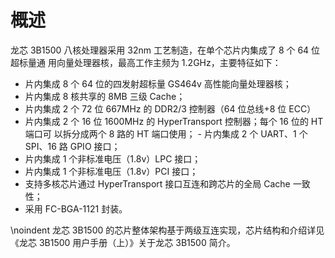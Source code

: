 概述
====

龙芯 3B1500 八核处理器采用 32nm 工艺制造，在单个芯片内集成了 8 个 64 位超标量通
用向量处理器核，最高工作主频为 1.2GHz，主要特征如下：

 - 片内集成 8 个 64 位的四发射超标量 GS464v 高性能向量处理器核；
 - 片内集成 8 核共享的 8MB 三级 Cache；
 - 片内集成 2 个 72 位 667MHz 的 DDR2/3 控制器（64 位总线+8 位 ECC）
 - 片内集成 2 个 16 位 1600MHz 的 HyperTransport 控制器；每个 16 位的 HT 端口可
   以拆分成两个 8 路的 HT 端口使用； - 片内集成 2 个 UART、1 个 SPI、16 路 GPIO
   接口；
 - 片内集成 1 个非标准电压（1.8v）LPC 接口；
 - 片内集成 1 个非标准电压（1.8v）PCI 接口；
 - 支持多核芯片通过 HyperTransport 接口互连和跨芯片的全局 Cache 一致性；
 - 采用 FC-BGA-1121 封装。

\noindent 龙芯 3B1500 的芯片整体架构基于两级互连实现，芯片结构和介绍详见《龙芯
3B1500 用户手册（上）》关于龙芯 3B1500 简介。
